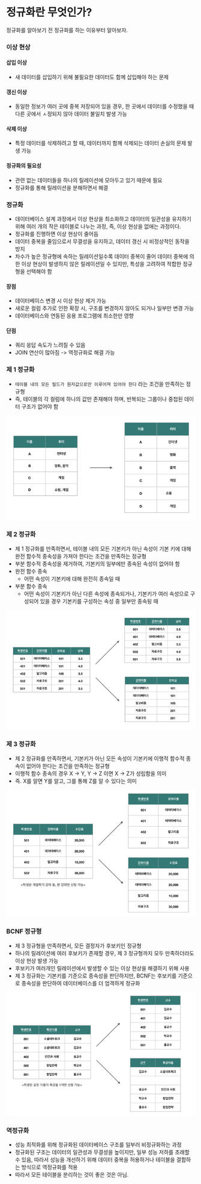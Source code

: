 # 정규화란 무엇인가?

정규화를 알아보기 전 정규화를 하는 이유부터 알아보자.

### 이상 현상
#### 삽입 이상
- 새 데이터를 삽입하기 위해 불필요한 데이터도 함께 삽입해야 하는 문제

#### 갱신 이상
- 동일한 정보가 여러 곳에 중복 저장되어 있을 경우, 한 곳에서 데이터를 수정했을 때 다른 곳에서 ㅅ정되지 않아 데이터 불일치 발생 가능

#### 삭제 이상
- 특정 데이터를 삭제하려고 할 때, 데이터까지 함께 삭제되는 데이터 손실의 문제 발생 가능

#### 정규화의 필요성
- 관련 없는 데이터들을 하나의 릴레이션에 모아두고 있기 때문에 필요
- 정규화를 통해 릴레이션을 분해하면서 해결

### 정규화
- 데이터베이스 설계 과정에서 이상 현상을 최소화하고 데이터의 일관성을 유지하기 위해 여러 개의 작은 테이블로 나누는 과정, 즉, 이상 현상을 없애는 과정이다.
- 정규화를 진행하면 이상 현상이 줄어듬
- 데이터 중복을 줄임으로서 무결성을 유지하고, 데이터 갱신 시 비정상적인 동작을 방지
- 차수가 높은 정규형에 속하는 릴레이션일수록 데이터 중복이 줄어 데이터 중복에 의한 이상 현상이 발생하지 않은 릴레이션일 수 있지만, 특성을 고려하여 적합한 정규형을 선택해야 함

#### 장점
- 데이터베이스 변경 시 이상 현상 제거 가능
- 새로운 컬럼 추가로 인한 확장 시, 구조를 변경하지 않아도 되거나 일부만 변경 가능
- 데이터베이스와 연동된 응용 프로그램에 최소한만 영향

#### 단점
- 쿼리 응답 속도가 느려질 수 있음
- JOIN 연산이 많아짐 -> 역정규화로 해결 가능

### 제 1 정규화
- `테이블 내의 모든 필드가 원자값으로만 이루어져 있어야 한다` 라는 조건을 만족하는 정규형
- 즉, 테이블의 각 컬럼에 하나의 값만 존재해야 하며, 반복되는 그룹이나 중첩된 데이터 구조가 없어야 함

![db_1_normalization.png](img/db_1_normalization.png)

### 제 2 정규화
- 제 1 정규화를 만족하면서, 테이블 내의 모든 기본키가 아닌 속성이 기본 키에 대해 완전 함수적 종속성을 가져야 한다는 조건을 만족하는 정규형
- 부분 함수적 종속성을 제거하여, 기본키의 일부에만 종속된 속성이 없어야 함
- 완전 함수 종속
    - 어떤 속성이 기본키에 대해 완전히 종속일 때
- 부분 함수 종속
    - 어떤 속성이 기본키가 아닌 다른 속성에 종속되거나, 기본키가 여러 속성으로 구성되어 있을 경우 기본키를 구성하는 속성 중 일부만 종속됭 때

![db_2_normalization.png](img/db_2_normalization.png)

### 제 3 정규화
- 제 2 정규화를 만족하면서, 기본키가 아닌 모든 속성이 기본키에 이행적 함수적 종속이 없어야 한다는 조건을 만족하는 정규형
- 이행적 함수 종속의 경우 X -> Y, Y -> Z 이면 X -> Z가 성립함을 의미
- 즉. X를 알면 Y를 알고, 그를 통해 Z를 알 수 있다는 의미

![db_3_normalization.png](img/db_3_normalization.png)

### BCNF 정규형
- 제 3 정규형을 만족하면서, 모든 결정자가 후보키인 정규형
- 하나의 릴레이션에 여러 후보키가 존재할 경우, 제 3 정규형까지 모두 만족하더라도 이상 현상 발생 가능
- 후보키가 여러개인 릴레이션에서 발생할 수 있는 이상 현상을 해결하기 위해 사용
- 제 3 정규화는 기본키를 기준으로 종속성을 판단하지만, BCNF는 후보키를 기준으로 종속성을 판단하여 데이터베이스를 더 엄격하게 정규화

![db_bcnf_normalization.png](img/db_bcnf_normalization.png)

### 역정규화
- 성능 최적화를 위해 정규화된 데이터베이스 구조를 일부러 비정규화하는 과정
- 정규화된 구조는 데이터의 일관성과 무결셩을 높이지만, 일부 성능 저하를 초래할 수 있음, 따라서 성능을 개선하기 위해 데이터 중복을 허용하거나 테이블을 결합하는 방식으로 역정규화를 적용
- 따라서 모든 테이블을 분리하는 것이 좋은 것은 아님.
